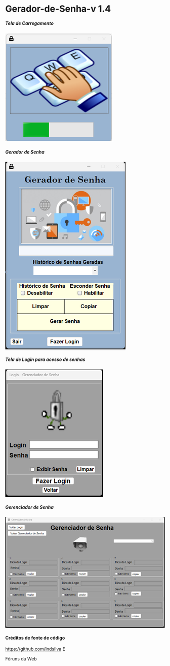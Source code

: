 # Gerador-de-Senha-v 1.4


#####  Tela de Carregamento ####

<img src="./PNG/PhotoProjetct/splash.png"/>


#####  Gerador de Senha ####

<img src="./PNG/PhotoProjetct/Gerador.png"/>


#####  Tela de Login para acesso de senhas ####

<img src="./PNG/PhotoProjetct/Login.png"/>



#####  Gerenciador de Senha ####

<img src="./PNG/PhotoProjetct/Gerenciador.png"/>

#### Créditos de fonte de código ###

https://github.com/lndsilva
E

Fóruns da Web
